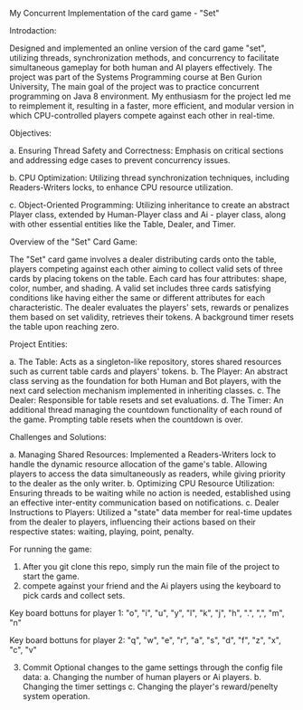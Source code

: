My Concurrent Implementation of the card game - "Set"

Introdaction:

Designed and implemented an online version of the card game "set", utilizing threads, synchronization methods, and concurrency to facilitate simultaneous gameplay for both human and AI players effectively. The project was part of the Systems Programming course at Ben Gurion University, The main goal of the project was to practice concurrent programming on Java 8 environment. My enthusiasm for the project led me to reimplement it, resulting in a faster, more efficient, and modular version in which CPU-controlled players compete against each other in real-time.

Objectives:

a. Ensuring Thread Safety and Correctness: Emphasis on critical sections and addressing edge cases to prevent concurrency issues.

b. CPU Optimization: Utilizing thread synchronization techniques, including Readers-Writers locks, to enhance CPU resource utilization.

c. Object-Oriented Programming: Utilizing inheritance to create an abstract Player class, extended by Human-Player class and Ai - player class, along with other essential entities like the Table, Dealer, and Timer.

Overview of the "Set" Card Game:

The "Set" card game involves a dealer distributing cards onto the table, players competing against each other aiming to collect valid sets of three cards by placing tokens on the table. Each card has four attributes: shape, color, number, and shading. A valid set includes three cards satisfying conditions like having either the same or different attributes for each characteristic. The dealer evaluates the players' sets, rewards or penalizes them based on set validity, retrieves their tokens. A background timer resets the table upon reaching zero.

Project Entities:

a. The Table: Acts as a singleton-like repository, stores shared resources such as current table cards and players' tokens.
b. The Player: An abstract class serving as the foundation for both Human and Bot players, with the next card selection mechanism implemented in inheriting classes.
c. The Dealer: Responsible for table resets and set evaluations.
d. The Timer: An additional thread managing the countdown functionality of each round of the game. Prompting table resets when the countdown is over.

Challenges and Solutions:

a. Managing Shared Resources: Implemented a Readers-Writers lock to handle the dynamic resource allocation of the game's table.
Allowing players to access the data simultaneously as readers, while giving priority to the dealer as the only writer.
b. Optimizing CPU Resource Utilization: Ensuring threads to be waiting while no action is needed, established using an effective inter-entity communication based on notifications.
c. Dealer Instructions to Players: Utilized a "state" data member for real-time updates from the dealer to players, influencing their actions based on their respective states: waiting, playing, point, penalty.

For running the game:

1. After you git clone this repo, simply run the main file of the project to start the game.
2. compete against your friend and the Ai players using the keyboard to pick cards and collect sets.
   
Key board bottuns for player 1: "o", "i", "u", "y", "l", "k", "j", "h", ".", ",", "m", "n"

Key board bottuns for player 2: "q", "w", "e", "r", "a", "s", "d", "f", "z", "x", "c", "v"

3. Commit Optional changes to the game settings through the config file data:
  a. Changing the number of human players or Ai players.
  b. Changing the timer settings
  c. Changing the player's reward/penelty system operation.

